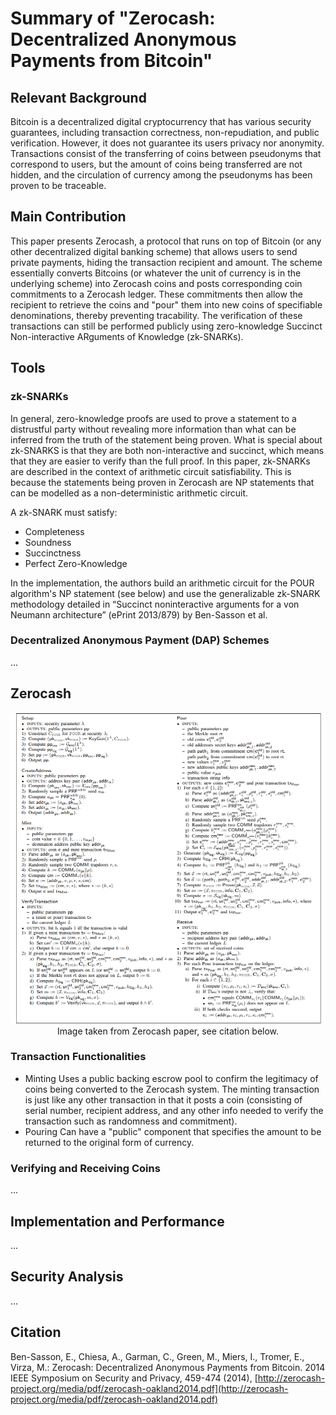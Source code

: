 # Summary of "Zerocash: Decentralized Anonymous Payments from Bitcoin"

## Relevant Background

Bitcoin is a decentralized digital cryptocurrency that has various security guarantees, including transaction correctness, non-repudiation, and public verification. However, it does not guarantee its users privacy nor anonymity. Transactions consist of the transferring of coins between pseudonyms that correspond to users, but the amount of coins being transferred are not hidden, and the circulation of currency among the pseudonyms has been proven to be traceable.

## Main Contribution

This paper presents Zerocash, a protocol that runs on top of Bitcoin (or any other decentralized digital banking scheme) that allows users to send private payments, hiding the transaction recipient and amount. The scheme essentially converts Bitcoins (or whatever the unit of currency is in the underlying scheme) into Zerocash coins and posts corresponding coin commitments to a Zerocash ledger. These commitments then allow the recipient to retrieve the coins and "pour" them into new coins of specifiable denominations, thereby preventing tracability. The verification of these transactions can still be performed publicly using zero-knowledge Succinct Non-interactive ARguments of Knowledge (zk-SNARKs).

## Tools

### zk-SNARKs

In general, zero-knowledge proofs are used to prove a statement to a distrustful party without revealing more information than what can be inferred from the truth of the statement being proven. What is special about zk-SNARKS is that they are both non-interactive and succinct, which means that they are easier to verify than the full proof. In this paper, zk-SNARKs are described in the context of arithmetic circuit satisfiability. This is because the statements being proven in Zerocash are NP statements that can be modelled as a non-deterministic arithmetic circuit.

A zk-SNARK must satisfy:

* Completeness
* Soundness
* Succinctness
* Perfect Zero-Knowledge

In the implementation, the authors build an arithmetic circuit for the POUR algorithm's NP statement (see below) and use the generalizable zk-SNARK methodology detailed in “Succinct noninteractive arguments for a von Neumann architecture” (ePrint 2013/879) by Ben-Sasson et al.

### Decentralized Anonymous Payment (DAP) Schemes

...

## Zerocash

<p align="center">
  <img width="650" src="https://github.com/TalleyAmir/Annotated-Bibliographies/blob/master/Cryptography-and-Computer-Security/Multi-Party-Computation/images/zerocash-protocols.png?raw=true"></br>
  Image taken from Zerocash paper, see citation below.
</p>

### Transaction Functionalities

* Minting
  Uses a public backing escrow pool to confirm the legitimacy of coins being converted to the Zerocash system. The minting transaction is just like any other transaction in that it posts a coin (consisting of serial number, recipient address, and any other info needed to verify the transaction such as randomness and commitment).
* Pouring
  Can have a "public" component that specifies the amount to be returned to the original form of currency.

### Verifying and Receiving Coins

...

## Implementation and Performance

...

## Security Analysis

...

## Citation

Ben-Sasson, E., Chiesa, A., Garman, C., Green, M., Miers, I., Tromer, E., Virza, M.: Zerocash: Decentralized Anonymous Payments from Bitcoin. 2014 IEEE Symposium on Security and Privacy, 459-474 (2014), [http://zerocash-project.org/media/pdf/zerocash-oakland2014.pdf](http://zerocash-project.org/media/pdf/zerocash-oakland2014.pdf)
